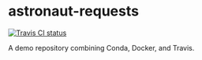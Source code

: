 # astronaut-requests

[![Travis CI status](https://travis-ci.org/matsen/astronaut-requests.svg?branch=master)](https://travis-ci.org/matsen/astronaut-requests)

A demo repository combining Conda, Docker, and Travis.
